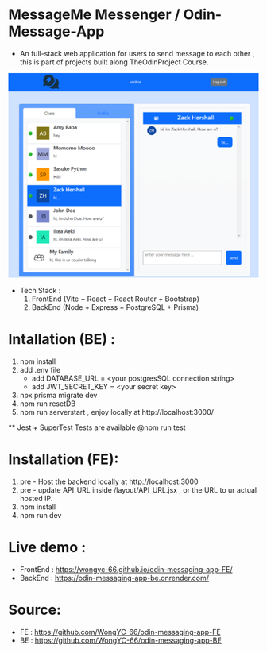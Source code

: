 # MessageMe Messenger / Odin-Message-App
- An full-stack web application for users to send message to each other , this is part of projects built along TheOdinProject Course.

![photo](messageme.png)

- Tech Stack :
  1. FrontEnd (Vite + React + React Router + Bootstrap)
  2. BackEnd (Node + Express + PostgreSQL + Prisma)

# Intallation (BE) :
1. npm install
2. add .env file
    - add DATABASE_URL = \<your postgresSQL connection string>
    - add JWT_SECRET_KEY = \<your secret key>
3. npx prisma migrate dev
4. npm run resetDB
5. npm run serverstart , enjoy locally  at http://localhost:3000/

** Jest + SuperTest Tests are available @npm run test

# Installation (FE):
1. pre - Host the backend locally at http://localhost:3000 
2. pre - update API_URL inside  /layout/API_URL.jsx , or the URL to ur actual hosted IP.
3. npm install
4. npm run dev



# Live demo :
- FrontEnd : https://wongyc-66.github.io/odin-messaging-app-FE/
- BackEnd : https://odin-messaging-app-be.onrender.com/

# Source:
- FE : https://github.com/WongYC-66/odin-messaging-app-FE
- BE : https://github.com/WongYC-66/odin-messaging-app-BE

